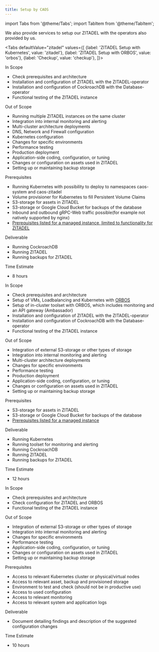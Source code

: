 ```yaml
---
title: Setup by CAOS
---
```


import Tabs from '@theme/Tabs';
import TabItem from '@theme/TabItem';

We also provide services to setup our ZITADEL with the operators also provided by us.

<Tabs 
    defaultValue="zitadel"
    values={[
        {label: 'ZITADEL Setup with Kubernetes', value: 'zitadel'}, 
        {label: 'ZITADEL Setup with ORBOS', value: 'orbos'}, 
        {label: 'Checkup', value: 'checkup'},
    ]}>
    <TabItem value="zitadel">
        <p>In Scope</p>
        <ul>
            <li>Check prerequisites and architecture</li>
            <li>Installation and configuration of ZITADEL with the ZITADEL-operator</li>
            <li>Installation and configuration of CockroachDB with the Database-operator</li>
            <li>Functional testing of the ZITADEL instance</li>
        </ul>
        <p>Out of Scope</p>
        <ul>
            <li>Running multiple ZITADEL instances on the same cluster</li>
            <li>Integration into internal monitoring and alerting</li>
            <li>Multi-cluster architecture deployments</li>
            <li>DNS, Network and Firewall configuration</li>
            <li>Kubernetes configuration</li>
            <li>Changes for specific environments</li>
            <li>Performance testing</li>
            <li>Production deployment</li>
            <li>Application-side coding, configuration, or tuning</li>
            <li>Changes or configuration on assets used in ZITADEL</li>
            <li>Setting up or maintaining backup storage</li>
        </ul>
        <p>Prerequisites</p>
        <ul>
            <li>Running Kubernetes with possibility to deploy to namespaces caos-system and caos-zitadel</li>
            <li>Volume provisioner for Kubernetes to fill Persistent Volume Claims</li>
            <li>S3-storage for assets in ZITADEL</li>
            <li>S3-storage or Google Cloud Bucket for backups of the database</li>
            <li>Inbound and outbound gRPC-Web traffic possible(for example not natively supported by nginx)</li>
            <li><a href="/docs/guides/installation/managed-dedicated-instance">Prerequisites listed for a managed instance, limited to functionality for ZITADEL</a></li>
        </ul>
        <p>Deliverable</p>
        <ul>
            <li>Running CockroachDB</li>
            <li>Running ZITADEL</li>
            <li>Running backups for ZITADEL</li>
        </ul>
        <p>Time Estimate</p>
        <ul>
            <li>8 hours</li>
        </ul>
    </TabItem>
    <TabItem value="orbos">
        <p>In Scope</p>
        <ul>
            <li>Check prerequisites and architecture</li>
            <li>Setup of VMs, Loadbalancing and Kubernetes with <a href="https://github.com/caos/orbos">ORBOS</a></li>
            <li>Setup of in-cluster toolset with ORBOS, which includes monitoring and an API gateway (Ambassador)</li>
            <li>Installation and configuration of ZITADEL with the ZITADEL-operator</li>
            <li>Installation and configuration of CockroachDB with the Database-operator</li>
            <li>Functional testing of the ZITADEL instance</li>
        </ul>
        <p>Out of Scope</p>
        <ul>
            <li>Integration of external S3-storage or other types of storage</li>
            <li>Integration into internal monitoring and alerting</li>
            <li>Multi-cluster architecture deployments</li>
            <li>Changes for specific environments</li>
            <li>Performance testing</li>
            <li>Production deployment</li>
            <li>Application-side coding, configuration, or tuning</li>
            <li>Changes or configuration on assets used in ZITADEL</li>
            <li>Setting up or maintaining backup storage</li>
        </ul>
        <p>Prerequisites</p>
        <ul>
            <li>S3-storage for assets in ZITADEL</li>
            <li>S3-storage or Google Cloud Bucket for backups of the database</li>
            <li><a href="/docs/guides/installation/managed-dedicated-instance">Prerequisites listed for a managed instance</a></li>
        </ul>
        <p>Deliverable</p>
        <ul>
            <li>Running Kubernetes</li>
            <li>Running toolset for monitoring and alerting</li>
            <li>Running CockroachDB</li>
            <li>Running ZITADEL</li>
            <li>Running backups for ZITADEL</li>
        </ul>
        <p>Time Estimate</p>
        <ul>
            <li>12 hours</li>
        </ul>
    </TabItem>
    <TabItem value="checkup">
        <p>In Scope</p>
        <ul>
            <li>Check prerequisites and architecture</li>
            <li>Check configuration for ZITADEL and ORBOS</li>
            <li>Functional testing of the ZITADEL instance</li>
        </ul>
        <p>Out of Scope</p>
        <ul>
            <li>Integration of external S3-storage or other types of storage</li>
            <li>Integration into internal monitoring and alerting</li>
            <li>Changes for specific environments</li>
            <li>Performance testing</li>
            <li>Application-side coding, configuration, or tuning</li>
            <li>Changes or configuration on assets used in ZITADEL</li>
            <li>Setting up or maintaining backup storage</li>
        </ul>
        <p>Prerequisites</p>
        <ul>
            <li>Access to relevant Kubernetes cluster or physical/virtual nodes</li>
            <li>Access to relevant asset, backup and provisioned storage</li>
            <li>Environment to test and check (should not be in productive use)</li>
            <li>Access to used configuration</li>
            <li>Access to relevant monitoring</li>
            <li>Access to relevant system and application logs</li>
        </ul>
        <p>Deliverable</p>
        <ul>
            <li>Document detailing findings and description of the suggested configuration changes</li>
        </ul>
        <p>Time Estimate</p>
        <ul>
            <li>10 hours</li>
        </ul>
    </TabItem>
</Tabs>